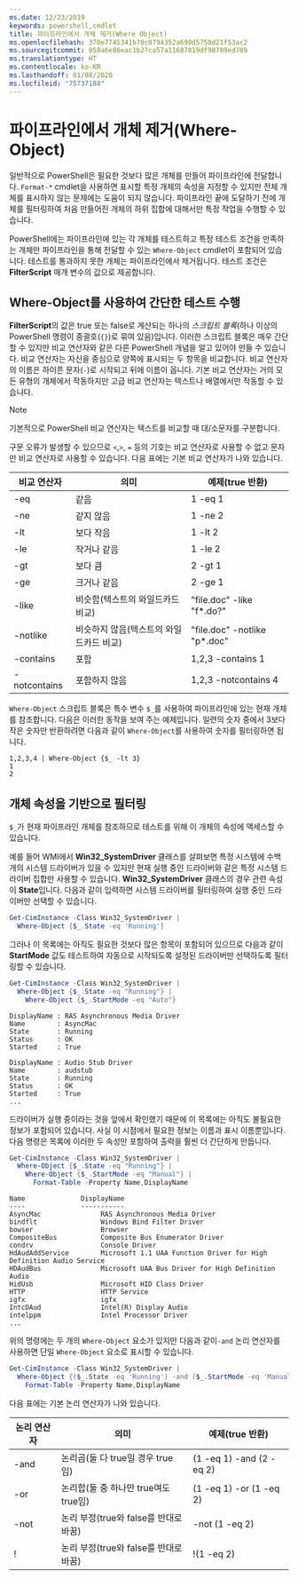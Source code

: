 ```yaml
---
ms.date: 12/23/2019
keywords: powershell,cmdlet
title: 파이프라인에서 개체 제거(Where Object)
ms.openlocfilehash: 370e7745341b70c0794352a690d5750d21f53ac2
ms.sourcegitcommit: 058a6e86eac1b27ca57a11687019df98709ed709
ms.translationtype: HT
ms.contentlocale: ko-KR
ms.lasthandoff: 01/08/2020
ms.locfileid: "75737188"
---
```

# <a name="removing-objects-from-the-pipeline-where-object"></a>파이프라인에서 개체 제거(Where-Object)

일반적으로 PowerShell은 필요한 것보다 많은 개체를 만들어 파이프라인에 전달합니다. `Format-*` cmdlet을 사용하면 표시할 특정 개체의 속성을 지정할 수 있지만 전체 개체를 표시하지 않는 문제에는 도움이 되지 않습니다. 파이프라인 끝에 도달하기 전에 개체를 필터링하여 처음 만들어진 개체의 하위 집합에 대해서만 특정 작업을 수행할 수 있습니다.

PowerShell에는 파이프라인에 있는 각 개체를 테스트하고 특정 테스트 조건을 만족하는 개체만 파이프라인을 통해 전달할 수 있는 `Where-Object` cmdlet이 포함되어 있습니다. 테스트를 통과하지 못한 개체는 파이프라인에서 제거됩니다. 테스트 조건은 **FilterScript** 매개 변수의 값으로 제공합니다.

## <a name="performing-simple-tests-with-where-object"></a>Where-Object를 사용하여 간단한 테스트 수행

**FilterScript**의 값은 true 또는 false로 계산되는 하나의 *스크립트 블록*(하나 이상의 PowerShell 명령이 중괄호(`{}`)로 묶여 있음)입니다. 이러한 스크립트 블록은 매우 간단할 수 있지만 비교 연산자와 같은 다른 PowerShell 개념을 알고 있어야 만들 수 있습니다. 비교 연산자는 자신을 중심으로 양쪽에 표시되는 두 항목을 비교합니다. 비교 연산자의 이름은 하이픈 문자(`-`)로 시작되고 뒤에 이름이 옵니다. 기본 비교 연산자는 거의 모든 유형의 개체에서 작동하지만 고급 비교 연산자는 텍스트나 배열에서만 작동할 수 있습니다.

> [!NOTE]
> 기본적으로 PowerShell 비교 연산자는 텍스트를 비교할 때 대/소문자를 구분합니다.

구문 오류가 발생할 수 있으므로 `<`,`>`, `=` 등의 기호는 비교 연산자로 사용할 수 없고 문자만 비교 연산자로 사용할 수 있습니다. 다음 표에는 기본 비교 연산자가 나와 있습니다.

| 비교 연산자 |                  의미                   |    예제(true 반환)    |
| ------------------- | ------------------------------------------ | ---------------------------- |
| -eq                 | 같음                                | 1 -eq 1                      |
| -ne                 | 같지 않음                            | 1 -ne 2                      |
| -lt                 | 보다 작음                               | 1 -lt 2                      |
| -le                 | 작거나 같음                   | 1 -le 2                      |
| -gt                 | 보다 큼                            | 2 -gt 1                      |
| -ge                 | 크거나 같음                | 2 -ge 1                      |
| -like               | 비슷함(텍스트의 와일드카드 비교)     | "file.doc" -like "f*.do?"    |
| -notlike            | 비슷하지 않음(텍스트의 와일드카드 비교) | "file.doc" -notlike "p*.doc" |
| -contains           | 포함                                   | 1,2,3 -contains 1            |
| -notcontains        | 포함하지 않음                           | 1,2,3 -notcontains 4         |

`Where-Object` 스크립트 블록은 특수 변수 `$_`를 사용하여 파이프라인에 있는 현재 개체를 참조합니다. 다음은 이러한 동작을 보여 주는 예제입니다. 일련의 숫자 중에서 3보다 작은 숫자만 반환하려면 다음과 같이 `Where-Object`를 사용하여 숫자를 필터링하면 됩니다.

```
1,2,3,4 | Where-Object {$_ -lt 3}
1
2
```

## <a name="filtering-based-on-object-properties"></a>개체 속성을 기반으로 필터링

`$_`가 현재 파이프라인 개체를 참조하므로 테스트를 위해 이 개체의 속성에 액세스할 수 있습니다.

예를 들어 WMI에서 **Win32_SystemDriver** 클래스를 살펴보면 특정 시스템에 수백 개의 시스템 드라이버가 있을 수 있지만 현재 실행 중인 드라이버와 같은 특정 시스템 드라이버 집합만 사용할 수 있습니다. **Win32_SystemDriver** 클래스의 경우 관련 속성이 **State**입니다. 다음과 같이 입력하면 시스템 드라이버를 필터링하여 실행 중인 드라이버만 선택할 수 있습니다.

```powershell
Get-CimInstance -Class Win32_SystemDriver |
  Where-Object {$_.State -eq 'Running'}
```

그러나 이 목록에는 아직도 필요한 것보다 많은 항목이 포함되어 있으므로 다음과 같이 **StartMode** 값도 테스트하여 자동으로 시작되도록 설정된 드라이버만 선택하도록 필터링할 수 있습니다.

```powershell
Get-CimInstance -Class Win32_SystemDriver |
  Where-Object {$_.State -eq "Running"} |
    Where-Object {$_.StartMode -eq "Auto"}
```

```Output
DisplayName : RAS Asynchronous Media Driver
Name        : AsyncMac
State       : Running
Status      : OK
Started     : True

DisplayName : Audio Stub Driver
Name        : audstub
State       : Running
Status      : OK
Started     : True
...
```

드라이버가 실행 중이라는 것을 앞에서 확인했기 때문에 이 목록에는 아직도 불필요한 정보가 포함되어 있습니다.
사실 이 시점에서 필요한 정보는 이름과 표시 이름뿐입니다. 다음 명령은 목록에 이러한 두 속성만 포함하여 출력을 훨씬 더 간단하게 만듭니다.

```powershell
Get-CimInstance -Class Win32_SystemDriver |
  Where-Object {$_.State -eq "Running"} |
    Where-Object {$_.StartMode -eq "Manual"} |
      Format-Table -Property Name,DisplayName
```

```Output
Name              DisplayName
----              -----------
AsyncMac               RAS Asynchronous Media Driver
bindflt                Windows Bind Filter Driver
bowser                 Browser
CompositeBus           Composite Bus Enumerator Driver
condrv                 Console Driver
HdAudAddService        Microsoft 1.1 UAA Function Driver for High Definition Audio Service
HDAudBus               Microsoft UAA Bus Driver for High Definition Audio
HidUsb                 Microsoft HID Class Driver
HTTP                   HTTP Service
igfx                   igfx
IntcDAud               Intel(R) Display Audio
intelppm               Intel Processor Driver
...
```

위의 명령에는 두 개의 `Where-Object` 요소가 있지만 다음과 같이`-and` 논리 연산자를 사용하면 단일 `Where-Object` 요소로 표시할 수 있습니다.

```powershell
Get-CimInstance -Class Win32_SystemDriver |
  Where-Object {($_.State -eq 'Running') -and ($_.StartMode -eq 'Manual')} |
    Format-Table -Property Name,DisplayName
```

다음 표에는 기본 논리 연산자가 나와 있습니다.

| 논리 연산자 |                 의미                  |  예제(true 반환)  |
| ---------------- | ---------------------------------------- | ------------------------ |
| -and             | 논리곱(둘 다 true일 경우 true임) | (1 -eq 1) -and (2 -eq 2) |
| -or              | 논리합(둘 중 하나만 true여도 true임)  | (1 -eq 1) -or (1 -eq 2)  |
| -not             | 논리 부정(true와 false를 반대로 바꿈)     | -not (1 -eq 2)           |
| \!               | 논리 부정(true와 false를 반대로 바꿈)     | \!(1 -eq 2)              |
